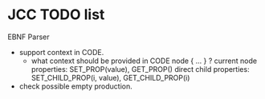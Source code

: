JCC TODO list
===

EBNF Parser

+ support context in CODE.
    * what context should be provided in CODE node { ... } ?
        current node properties: SET_PROP(value), GET_PROP()
        direct child properties: SET_CHILD_PROP(i, value), GET_CHILD_PROP(i)
+ check possible empty production.
